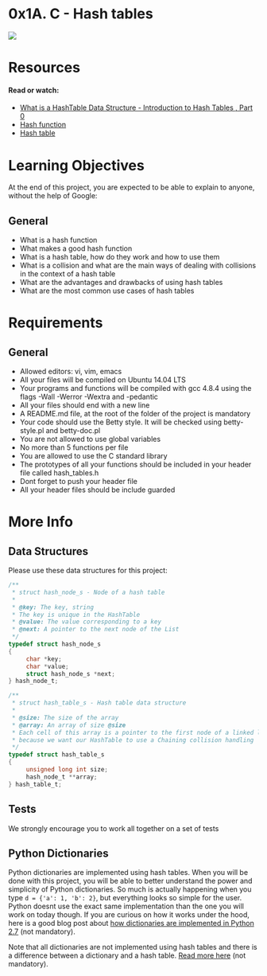 # 0x1A. C - Hash tables
![](https://external-content.duckduckgo.com/iu/?u=https%3A%2F%2Fpumpkinprogrammerdotcom4.files.wordpress.com%2F2014%2F06%2Fhash_tab_2.jpg&f=1&nofb=1)
# Resources
#### Read or watch:

* [What is a HashTable Data Structure - Introduction to Hash Tables , Part 0](https://www.youtube.com/watch?v=MfhjkfocRR0)
* [Hash function](https://en.wikipedia.org/wiki/Hash_function)
* [Hash table](https://en.wikipedia.org/wiki/Hash_table)

# Learning Objectives
At the end of this project, you are expected to be able to explain to anyone, without the help of Google:

## General
* What is a hash function
* What makes a good hash function
* What is a hash table, how do they work and how to use them
* What is a collision and what are the main ways of dealing with collisions in the context of a hash table
* What are the advantages and drawbacks of using hash tables
* What are the most common use cases of hash tables

# Requirements
## General
* Allowed editors: vi, vim, emacs
* All your files will be compiled on Ubuntu 14.04 LTS
* Your programs and functions will be compiled with gcc 4.8.4 using the flags -Wall -Werror -Wextra and -pedantic
* All your files should end with a new line
* A README.md file, at the root of the folder of the project is mandatory
* Your code should use the Betty style. It will be checked using betty-style.pl and betty-doc.pl
* You are not allowed to use global variables
* No more than 5 functions per file
* You are allowed to use the C standard library
* The prototypes of all your functions should be included in your header file called hash_tables.h
* Dont forget to push your header file
* All your header files should be include guarded

# More Info
## Data Structures
Please use these data structures for this project:

````C
/**
 * struct hash_node_s - Node of a hash table
 *
 * @key: The key, string
 * The key is unique in the HashTable
 * @value: The value corresponding to a key
 * @next: A pointer to the next node of the List
 */
typedef struct hash_node_s
{
     char *key;
     char *value;
     struct hash_node_s *next;
} hash_node_t;

/**
 * struct hash_table_s - Hash table data structure
 *
 * @size: The size of the array
 * @array: An array of size @size
 * Each cell of this array is a pointer to the first node of a linked list,
 * because we want our HashTable to use a Chaining collision handling
 */
typedef struct hash_table_s
{
     unsigned long int size;
     hash_node_t **array;
} hash_table_t;

````

## Tests
We strongly encourage you to work all together on a set of tests

## Python Dictionaries
Python dictionaries are implemented using hash tables. When you will be done
with this project, you will be able to better understand the power and
simplicity of Python dictionaries. So much is actually happening when you type
``d = {'a': 1, 'b': 2}``, but everything looks so simple for the user. Python 
doesnt use the exact same implementation than the one you will work on today 
though. If you are curious on how it works under the hood, here is a good blog 
post about [how dictionaries are implemented in Python 2.7](http://www.laurentluce.com/posts/python-dictionary-implementation/) (not mandatory).

Note that all dictionaries are not implemented using hash tables and there is a
difference between a dictionary and a hash table. [Read more here](https://stackoverflow.com/questions/2061222/what-is-the-true-difference-between-a-dictionary-and-a-hash-table) (not mandatory).
